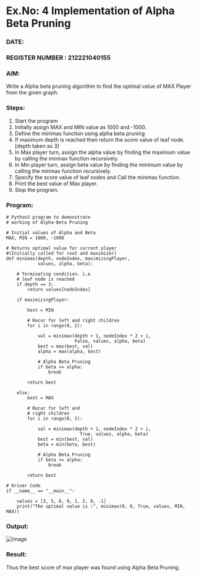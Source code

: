 # Ex.No: 4   Implementation of Alpha Beta Pruning 
### DATE: 
### REGISTER NUMBER : 212221040155
### AIM: 
Write a Alpha beta pruning algorithm to find the optimal value of MAX Player from the given graph.
### Steps:
1. Start the program
2. Initially  assign MAX and MIN value as 1000 and -1000.
3.  Define the minimax function  using alpha beta pruning
4.  If maximum depth is reached then return the score value of leaf node. [depth taken as 3]
5.  In Max player turn, assign the alpha value by finding the maximum value by calling the minmax function recursively.
6.  In Min player turn, assign beta value by finding the minimum value by calling the minmax function recursively.
7.  Specify the score value of leaf nodes and Call the minimax function.
8.  Print the best value of Max player.
9.  Stop the program. 

### Program:
```
# Python3 program to demonstrate 
# working of Alpha-Beta Pruning 
 
# Initial values of Alpha and Beta 
MAX, MIN = 1000, -1000
 
# Returns optimal value for current player 
#(Initially called for root and maximizer) 
def minimax(depth, nodeIndex, maximizingPlayer, 
            values, alpha, beta): 
  
    # Terminating condition. i.e 
    # leaf node is reached 
    if depth == 3: 
        return values[nodeIndex] 
 
    if maximizingPlayer: 
      
        best = MIN
 
        # Recur for left and right children 
        for i in range(0, 2): 
             
            val = minimax(depth + 1, nodeIndex * 2 + i, 
                          False, values, alpha, beta) 
            best = max(best, val) 
            alpha = max(alpha, best) 
 
            # Alpha Beta Pruning 
            if beta <= alpha: 
                break
          
        return best 
      
    else:
        best = MAX
 
        # Recur for left and 
        # right children 
        for i in range(0, 2): 
          
            val = minimax(depth + 1, nodeIndex * 2 + i, 
                            True, values, alpha, beta) 
            best = min(best, val) 
            beta = min(beta, best) 
 
            # Alpha Beta Pruning 
            if beta <= alpha: 
                break
          
        return best 
      
# Driver Code 
if __name__ == "__main__": 
  
    values = [3, 5, 6, 9, 1, 2, 0, -1]  
    print("The optimal value is :", minimax(0, 0, True, values, MIN, MAX)) 
```
### Output:
![image](https://github.com/Siddarthan999/AI_Lab_2023-24/assets/91734840/fb69dc7a-ec5b-4c6e-a88b-669e0e1fbf0c)

### Result:
Thus the best score of max player was found using Alpha Beta Pruning.
